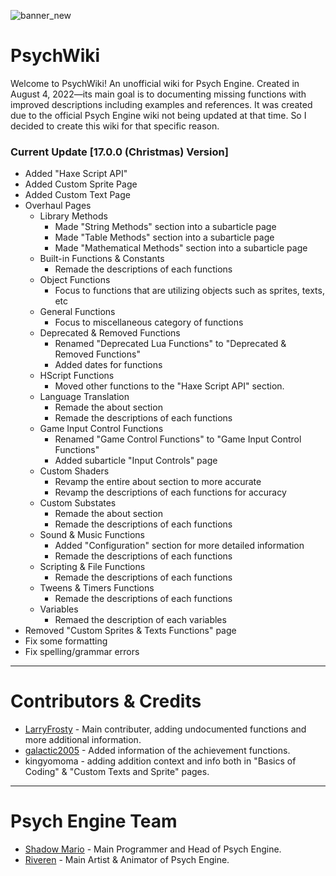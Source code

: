 ![banner_new](https://github.com/Meme1079/PsychWiki/assets/101881784/9a8500a2-dcaa-49dc-8cef-ee5eb8c3334d)

# PsychWiki
Welcome to PsychWiki! An unofficial wiki for Psych Engine. Created in August 4, 2022—its main goal is to documenting missing functions with improved descriptions including examples and references. It was created due to the official Psych Engine wiki not being updated at that time. So I decided to create this wiki for that specific reason.

### Current Update [17.0.0 (Christmas) Version]
- Added "Haxe Script API"
- Added Custom Sprite Page
- Added Custom Text Page
- Overhaul Pages
     - Library Methods
          - Made "String Methods" section into a subarticle page
          - Made "Table Methods" section into a subarticle page
          - Made "Mathematical Methods" section into a subarticle page
     - Built-in Functions & Constants
          - Remade the descriptions of each functions
     - Object Functions
          - Focus to functions that are utilizing objects such as sprites, texts, etc
     - General Functions
          - Focus to miscellaneous category of functions
     - Deprecated & Removed Functions
          - Renamed "Deprecated Lua Functions" to "Deprecated & Removed Functions"
          - Added dates for functions
     - HScript Functions
          - Moved other functions to the "Haxe Script API" section.
     - Language Translation
          - Remade the about section
          - Remade the descriptions of each functions
     - Game Input Control Functions
          - Renamed "Game Control Functions" to "Game Input Control Functions"
          - Added subarticle "Input Controls" page
     - Custom Shaders
          - Revamp the entire about section to more accurate
          - Revamp the descriptions of each functions for accuracy
     - Custom Substates
          - Remade the about section
          - Remade the descriptions of each functions
     - Sound & Music Functions
          - Added "Configuration" section for more detailed information
          - Remade the descriptions of each functions
     - Scripting & File Functions
          - Remade the descriptions of each functions
     - Tweens & Timers Functions
          - Remade the descriptions of each functions
     - Variables
          - Remaed the description of each variables
- Removed "Custom Sprites & Texts Functions" page
- Fix some formatting
- Fix spelling/grammar errors

***

# Contributors & Credits
- [LarryFrosty](https://github.com/LarryFrosty) - Main contributer, adding undocumented functions and more additional information.
- [galactic2005](https://github.com/galactic2005) - Added information of the achievement functions.
- kingyomoma - adding addition context and info both in "Basics of Coding" & "Custom Texts and Sprite" pages.

***

# Psych Engine Team
- [Shadow Mario](https://ko-fi.com/shadowmario) - Main Programmer and Head of Psych Engine.
- [Riveren](https://x.com/riverennn) - Main Artist & Animator of Psych Engine.